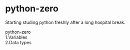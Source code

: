# python-zero
Starting studing python freshly after a long hospital break.

python-zero <br>
1.Variables <br>
2.Data types
